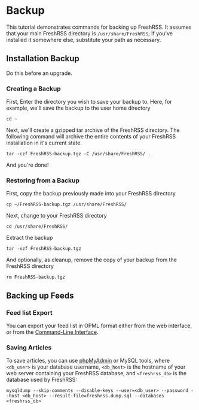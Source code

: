 # Backup

This tutorial demonstrates commands for backing up FreshRSS. It assumes that
your main FreshRSS directory is `/usr/share/FreshRSS`; If you've installed
it somewhere else, substitute your path as necessary.

## Installation Backup

Do this before an upgrade.

### Creating a Backup

First, Enter the directory you wish to save your backup to. Here, for
example, we'll save the backup to the user home directory
```
cd ~

```


Next, we'll create a gzipped tar archive of the FreshRSS directory. The
following command will archive the entire contents of your FreshRSS
installation in it's current state.
```
tar -czf FreshRSS-backup.tgz -C /usr/share/FreshRSS/ .

```


And you're done!

### Restoring from a Backup

First, copy the backup previously made into your FreshRSS directory
```
cp ~/FreshRSS-backup.tgz /usr/share/FreshRSS/

```


Next, change to your FreshRSS directory
```
cd /usr/share/FreshRSS/

```


Extract the backup
```
tar -xzf FreshRSS-backup.tgz

```


And optionally, as cleanup, remove the copy of your backup from the FreshRSS
directory
```
rm FreshRSS-backup.tgz

```


## Backing up Feeds

### Feed list Export
You can export your feed list in OPML format either from the web interface,
or from the [Command-Line
Interface](https://github.com/FreshRSS/FreshRSS/blob/master/cli/README.md).

### Saving Articles

To save articles, you can use [phpMyAdmin](https://www.phpmyadmin.net/) or MySQL tools, where `<db_user>` is your database username, `<db_host>` is the hostname of your web server containing your FreshRSS database, and `<freshrss_db>` is the database used by FreshRSS:
```
mysqldump --skip-comments --disable-keys --user=<db_user> --password --host <db_host> --result-file=freshrss.dump.sql --databases <freshrss_db>

```

